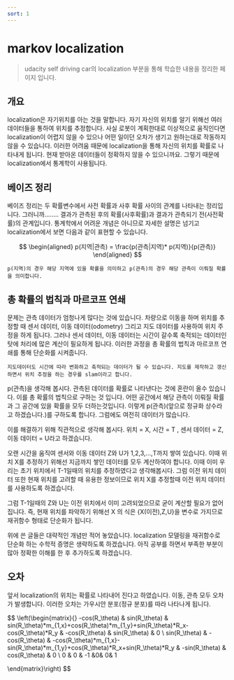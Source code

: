 ```yaml
---
sort: 1
---
```



# markov localization

> udacity self driving car의 localization 부분을 통해 학습한 내용을 정리한 페이지 입니다.

## 개요
localization은 자기위치를 아는 것을 말합니다. 자기 자신의 위치를 알기 위해선 여러 데이터들을 통하여 위치를 추정합니다. 
사실 로봇이 계획한대로 이상적으로 움직인다면 localization이 어렵지 않을 수 있으나 어떤 일이던 오차가 생기고 원하는대로 작동하지 않을 수 있습니다. 
이러한 어려움 때문에 localization을 통해 자신의 위치를 확률로 나타내게 됩니다. 현재 받아온 데이터들이 정확하지 않을 수 있으니까요. 그렇기 때문에 localization에서 통계학이 사용됩니다.

## 베이즈 정리 
베이즈 정리는 두 확률변수에서 사전 확률과 사후 확률 사이의 관계를 나타내는 정리입니다. 그러니까........ 결과가 관측된 후의 확률(사후확률)과 결과가 관측되기 전(사전확률)의 관계입니다. 
통계학에서 어려운 개념은 아니므로 자세한 설명은 넘기고 localization에서 보면 다음과 같이 표현할 수 있습니다.

$$ 
\begin{aligned}
 p(지역|관측) = \frac{p(관측|지역)* p(지역)}{p(관측)}
\end{aligned}
$$

```note
p(지역)의 경우 해당 지역에 있을 확률을 의미하고 p(관측)의 경우 해당 관측이 이뤄질 확률을 의미합니다. 
```
## 총 확률의 법칙과 마르코프 연쇄
문제는 관측 데이터가 엄청나게 많다는 것에 있습니다. 차량으로 이동을 하며 위치를 추정할 때 센서 데이터, 이동 데이터(odometry) 그리고 지도 데이터를 사용하여 위치 주정을 하게 됩니다. 
그러나 센서 데이터, 이동 데이터는 시간이 갈수록 축적되는 데이터인 탓에 처리에 많은 계산이 필요하게 됩니다. 
이러한 과정을 총 확률의 법칙과 마르코프 연쇄를 통해 단순화를 시켜줍니다.

```tip
지도데이터도 시간에 따라 변화하고 축적되는 데이터가 될 수 있습니다. 지도를 제작하고 갱신하면서 위치 추정을 하는 경우를 slam이라고 합니다. 
```

p(관측)을 생각해 봅시다. 관측된 데이터를 확률로 나타낸다는 것에 혼란이 올수 있습니다. 이를 총 확률의 법칙으로 구하는 것 입니다. 어떤 공간에서 해당 관측이 이뤄질 확률과 그 공간에 있을 확률을 모두 더하는것입니다. 이렇게 p(관측)(앞으로 정규화 상수라고 하겠습니다.)를 구하도록 합니다. 그럼에도 여전히 데이터가 많습니다.

이를 해결하기 위해 직관적으로 생각해 봅시다. 위치 = X, 시간 = T , 센서 데이터  = Z, 이동 데이터 = U라고 하겠습니다.

오랜 시간을 움직여 센서와 이동 데이터 Z와 U가 1,2,3,...,T까지 쌓여 있습니다. 이때 위치 X를 추정하기 위해선 지금까지 쌓인 데이터를 모두 계산하여야 합니다. 이때 이미 우리는 초기 위치에서 T-1일때의 위치를 추정하였다고 생각해봅시다. 그럼 이전 위치 데이터 또한 현재 위치를 고려할 때 유용한 정보이므로 위치 X를 추정할때 이전 위치 데이터를 사용하도록 하겠습니다.

그럼 T-1일때의 Z와 U는 이전 위치에서 이미 고려되었으므로 굳이 계산할 필요가 없어집니다. 즉, 현재 위치를 파악하기 위해선 X 의 식은 {X(이전),Z,U}을 변수로 가지므로 재귀함수 형태로 단순화가 됩니다.

위에 쓴 글들은 대략적인 개념만 적어 놓았습니다. localization 모델링을 재귀함수로 단순화 하는 수학적 증명은 생략하도록 하겠습니다. 아직 공부를 하면서 부족한 부분이 많아 정확한 이해를 한 후 추가하도록 하겠습니다.

## 오차
앞서 localization의 위치는 확률로 나타내어 진다고 하였습니다. 이동, 관측 모두 오차가 발생합니다. 이러한 오차는 가우시안 분포(정규 분포)를 따라 나타나게 됩니다. 


$$
\left(\begin{matrix}{}
-cos(R_\theta) &   sin(R_\theta) &   sin(R_\theta)*m_{1,x}+cos(R_\theta)*m_{1,y}+sin(R_\theta)*R_x-cos(R_\theta)*R_y &  -cos(R_\theta) &  sin(R_\theta) & 0 \\
sin(R_\theta) & -cos(R_\theta) &  -cos(R_\theta)*m_{1,x}-sin(R_\theta)*m_{1,y}+cos(R_\theta)*R_x+sin(R_\theta)*R_y &  -sin(R_\theta) &  cos(R_\theta) & 0 \\ 
0 &  0 & -1 &0& 0& 1

\end{matrix}\right)
$$


